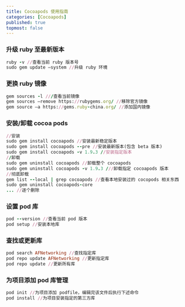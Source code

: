 ```yaml
---
title: Cocoapods 使用指南
categories: [Cocoapods]
published: true
topmost: false
---
```


### 升级 ruby 至最新版本

```ruby
ruby -v //查看当前 ruby 版本号
sudo gem update —system //升级 ruby 环境
```

### 更换 ruby 镜像

```ruby
gem sources -l ///查看当前镜像
gem sources —remove https://rubygems.org/ //移除官方镜像
gem source —a https://gems.ruby-china.org/ //添加国内镜像
```

### 安装/卸载 cocoa pods

```ruby
//安装
sudo gem install cocoapods //安装最新稳定版本
sudo gem install cocoapods --pre //安装最新版本(包含 beta 版本)
sudo gem install cocoapods -v 1.9.3 //安装指定版本
//卸载
sudo gem uninstall cocoapods //卸载整个 cocoapods
sudo gem uninstall cocoapods -v 1.9.3 ///卸载指定 cocoapods 版本
//彻底卸载
gem list --local | grep cocoapods //查看本地安装过的 cocopods 相关东西
sudo gem uninstall cocoapods-core
... //逐个删除
```

### 设置 pod 库

```ruby
pod --version //查看当前 pod 版本
pod setup //安装本地库
```

### 查找或更新库

```ruby
pod search AFNetworking //查找指定库
pod repo update AFNetworking //更新指定库
pod repo update //更新所有库
```

### 为项目添加 pod 库管理

```ruby
pod init //为项目添加 podfile，编辑完该文件后执行下述命令
pod install //为项目安装指定的第三方库
```
